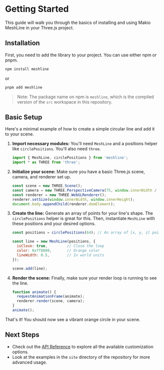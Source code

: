# Getting Started

This guide will walk you through the basics of installing and using Makio MeshLine in your Three.js project.

## Installation

First, you need to add the library to your project. You can use either npm or pnpm.

```bash
npm install meshline
```
or
```bash
pnpm add meshline
```
> Note: The package name on npm is `meshline`, which is the compiled version of the `src` workspace in this repository.

## Basic Setup

Here's a minimal example of how to create a simple circular line and add it to your scene.

1.  **Import necessary modules:**
    You'll need `MeshLine` and a positions helper like `circlePositions`. You'll also need `three`.

    ```javascript
    import { MeshLine, circlePositions } from 'meshline';
    import * as THREE from 'three';
    ```

2.  **Initialize your scene:**
    Make sure you have a basic Three.js scene, camera, and renderer set up.

    ```javascript
    const scene = new THREE.Scene();
    const camera = new THREE.PerspectiveCamera(75, window.innerWidth / window.innerHeight, 0.1, 1000);
    const renderer = new THREE.WebGLRenderer();
    renderer.setSize(window.innerWidth, window.innerHeight);
    document.body.appendChild(renderer.domElement);
    ```

3.  **Create the line:**
    Generate an array of points for your line's shape. The `circlePositions` helper is great for this. Then, instantiate `MeshLine` with these positions and your desired options.

    ```javascript
    const positions = circlePositions(64); // An array of [x, y, z] points

    const line = new MeshLine(positions, {
      isClose: true,         // Close the loop
      color: 0xff8800,       // Orange color
      lineWidth: 0.5,        // In world units
    });

    scene.add(line);
    ```

4.  **Render the scene:**
    Finally, make sure your render loop is running to see the line.

    ```javascript
    function animate() {
      requestAnimationFrame(animate);
      renderer.render(scene, camera);
    }
    animate();
    ```

That's it! You should now see a vibrant orange circle in your scene.

## Next Steps

-   Check out the [API Reference](./api.md) to explore all the available customization options.
-   Look at the examples in the `site` directory of the repository for more advanced usage. 